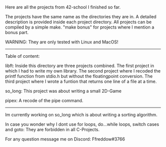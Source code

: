 Here are all the projects from 42-school I finished so far.

The projects have the same name as the directories they are in. A detailed description is provided inside each project directory.
All projects can be compiled by a simple make. "make bonus" for projects where I mention a bonus part. 

WARNING: They are only tested with Linux and MacOS!

----------------------------------------

Table of content:

libft:  Inside this directory are three projects combined.
        The first project in which I had to write my own library.
        The second project where I recoded the printf function from stdio.h but without the floatingpoint conversion.
        The third project where I wrote a funtion that returns one line of a file at a time.
        
so_long:  This project was about writing a small 2D-Game

pipex:  A recode of the pipe command.

------------------------------------------

Im currently working on so_long which is about writing a sorting algorithm.

In case you wonder why I dont use for loops, do...while loops, switch cases and goto: They are forbidden in all C-Projects.

For any question message me on Discord: Ffreddow#3766

